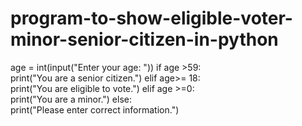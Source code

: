 # program-to-show-eligible-voter-minor-senior-citizen-in-python
 age = int(input("Enter your age: "))
 if age >59:    
     print("You are a senior citizen.") 
 elif age>= 18:    
     print("You are eligible to vote.")
 elif age >=0:     
     print("You are a minor.") 
 else:   
     print("Please enter correct information.")
